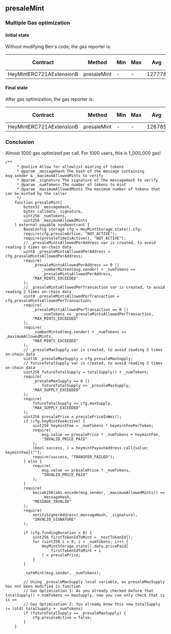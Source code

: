 
## presaleMint

### Multiple Gas optimization
#### Initial state
Without modifying Ben's code, the gas reporter is:


|  Contract                  |  Method                                    |  Min        |  Max        |  Avg          |  # calls      |
|----------------------------|--------------------------------------------|-------------|-------------|---------------|---------------|
|  HeyMintERC721AExtensionB  |  presaleMint                                |         -  |     -  |       127778  |           2  |



#### Final state
After gas optimization, the gas reporter is:

|  Contract                  |  Method                                    |  Min        |  Max        |  Avg          |  # calls      |
|----------------------------|--------------------------------------------|-------------|-------------|--------------|---------------|
|  HeyMintERC721AExtensionB        |  presaleMint                                |     -  |     -  |       126785  |           2  |


### Conclusion
Almost 1000 gas optimized per call. For 1000 users, this is 1_000_000 gas!


```solidity
/**
     * @notice Allow for allowlist minting of tokens
     * @param _messageHash The hash of the message containing msg.sender & _maximumAllowedMints to verify
     * @param _signature The signature of the messageHash to verify
     * @param _numTokens The number of tokens to mint
     * @param _maximumAllowedMints The maximum number of tokens that can be minted by the caller
     */
    function presaleMint(
        bytes32 _messageHash,
        bytes calldata _signature,
        uint256 _numTokens,
        uint256 _maximumAllowedMints
    ) external payable nonReentrant {
        BaseConfig storage cfg = HeyMintStorage.state().cfg;
        require(cfg.presaleActive, "NOT_ACTIVE");
        require(presaleTimeIsActive(), "NOT_ACTIVE");
        // _presaleMintsAllowedPerAddress var is created, to avoid reading 2 times on-chain data
        uint8 _presaleMintsAllowedPerAddress = cfg.presaleMintsAllowedPerAddress;
        require(
            _presaleMintsAllowedPerAddress == 0 ||
                _numberMinted(msg.sender) + _numTokens <=
                _presaleMintsAllowedPerAddress,
            "MAX_MINTS_EXCEEDED"
        );
        // _presaleMintsAllowedPerTransaction var is created, to avoid reading 2 times on-chain data
        uint8 _presaleMintsAllowedPerTransaction = cfg.presaleMintsAllowedPerTransaction;
        require(
            _presaleMintsAllowedPerTransaction == 0 ||
                _numTokens <= _presaleMintsAllowedPerTransaction,
            "MAX_MINTS_EXCEEDED"
        );
        require(
            _numberMinted(msg.sender) + _numTokens <= _maximumAllowedMints,
            "MAX_MINTS_EXCEEDED"
        );
        // _presaleMaxSupply var is created, to avoid reading 2 times on-chain data
        uint16 _presaleMaxSupply = cfg.presaleMaxSupply;
        // futureTotalSupply var is created, to avoid reading 2 times on-chain data
        uint256 futureTotalSupply = totalSupply() + _numTokens;
        require(
            _presaleMaxSupply == 0 ||
                futureTotalSupply <= _presaleMaxSupply,
            "MAX_SUPPLY_EXCEEDED"
        );
        require(
            futureTotalSupply <= cfg.maxSupply,
            "MAX_SUPPLY_EXCEEDED"
        );
        uint256 presalePrice = presalePriceInWei();
        if (cfg.heyMintFeeActive) {
            uint256 heymintFee = _numTokens * heymintFeePerToken;
            require(
                msg.value == presalePrice * _numTokens + heymintFee,
                "INVALID_PRICE_PAID"
            );
            (bool success, ) = heymintPayoutAddress.call{value: heymintFee}("");
            require(success, "TRANSFER_FAILED");
        } else {
            require(
                msg.value == presalePrice * _numTokens,
                "INVALID_PRICE_PAID"
            );
        }
        require(
            keccak256(abi.encode(msg.sender, _maximumAllowedMints)) ==
                _messageHash,
            "MESSAGE_INVALID"
        );
        require(
            verifySignerAddress(_messageHash, _signature),
            "INVALID_SIGNATURE"
        );

        if (cfg.fundingDuration > 0) {
            uint256 firstTokenIdToMint = _nextTokenId();
            for (uint256 i = 0; i < _numTokens; i++) {
                HeyMintStorage.state().data.pricePaid[
                    firstTokenIdToMint + i
                ] = presalePrice;
            }
        }

        _safeMint(msg.sender, _numTokens);

        // Using _presaleMaxSupply local variable, as presaleMaxSupply has not been modified in function
        // Gas Optimization 1: As you already checked before that totalSupply() + numTokens <= maxSupply, now you can only check that is is ==
        // Gas Optimization 2: You already know this new totalSupply (= (old) totalSupply + _numTokens)
        if (futureTotalSupply == _presaleMaxSupply) {
            cfg.presaleActive = false;
        }
    }
```



